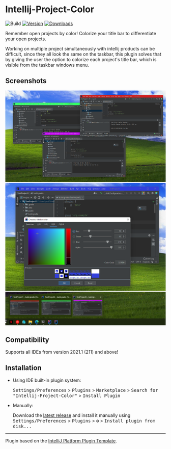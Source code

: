 # Intellij-Project-Color

![Build](https://github.com/nowtilous/Intellij-Project-Color/workflows/Build/badge.svg)
[![Version](https://img.shields.io/jetbrains/plugin/v/PLUGIN_ID.svg)](https://plugins.jetbrains.com/plugin/PLUGIN_ID)
[![Downloads](https://img.shields.io/jetbrains/plugin/d/PLUGIN_ID.svg)](https://plugins.jetbrains.com/plugin/PLUGIN_ID)


<!-- Plugin description -->
Remember open projects by color! Colorize your title bar to differentiate your open projects.

Working on multiple project simultaneously with intellij products can be difficult, 
since they all look the same on the taskbar, this plugin solves that by giving the user the option
to colorize each project's title bar, which is visible from the taskbar windows menu. 
<!-- Plugin description end -->

## Screenshots
![](.\screenshots\desktop_multiple_projects.png)
![](.\screenshots\color_picker_menu.png)
![](.\screenshots\taskbar_view.png)

## Compatibility
Supports all IDEs from version 2021.1 (211) and above!

## Installation

- Using IDE built-in plugin system:
  
  <kbd>Settings/Preferences</kbd> > <kbd>Plugins</kbd> > <kbd>Marketplace</kbd> > <kbd>Search for "Intellij-Project-Color"</kbd> >
  <kbd>Install Plugin</kbd>
  
- Manually:

  Download the [latest release](https://github.com/nowtilous/Intellij-Project-Color/releases/latest) and install it manually using
  <kbd>Settings/Preferences</kbd> > <kbd>Plugins</kbd> > <kbd>⚙️</kbd> > <kbd>Install plugin from disk...</kbd>


---
Plugin based on the [IntelliJ Platform Plugin Template][template].

[template]: https://github.com/JetBrains/intellij-platform-plugin-template
